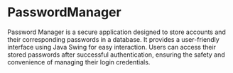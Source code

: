 # PasswordManager
Password Manager is a secure application designed to store accounts and their corresponding passwords in a database. It provides a user-friendly interface using Java Swing for easy interaction.
Users can access their stored passwords after successful authentication, ensuring the safety and convenience of managing their login credentials.
